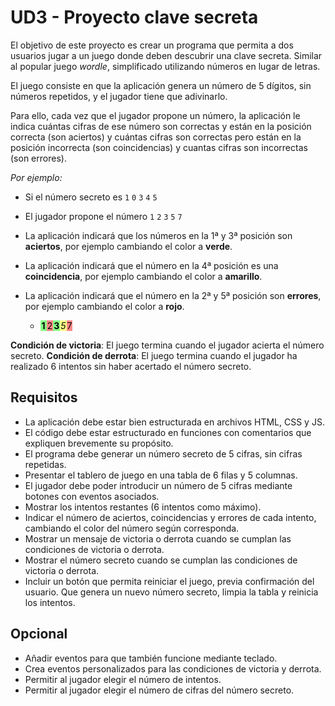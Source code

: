 # UD3 - Proyecto clave secreta

El objetivo de este proyecto es crear un programa que permita a dos usuarios jugar a un juego donde deben descubrir una clave secreta. Similar al popular juego _wordle_, simplificado utilizando números en lugar de letras.

El juego consiste en que la aplicación genera un número de 5 dígitos, sin números repetidos, y el jugador tiene que adivinarlo.

Para ello, cada vez que el jugador propone un número, la aplicación le indica cuántas cifras de ese número son correctas y están en la posición correcta (son aciertos) y cuántas cifras son correctas pero están en la posición incorrecta (son coincidencias) y cuantas cifras son incorrectas (son errores).

_Por ejemplo:_

- Si el número secreto es `1` `0` `3` `4` `5`
- El jugador propone el número `1` `2` `3` `5` `7`
- La aplicación indicará que los números en la 1ª y 3ª posición son **aciertos**, por ejemplo cambiando el color a **verde**.
- La aplicación indicará que el número en la 4ª posición es una **coincidencia**, por ejemplo cambiando el color a **amarillo**.
- La aplicación indicará que el número en la 2ª y 5ª posición son **errores**, por ejemplo cambiando el color a **rojo**.

    - **<span style="background:#8f8;color:#000;padding: 0 2px;">1</span>**<span style="background:#f88;color:#000;padding: 0 1px;">2</span>**<span style="background:#8f8;color:#000;padding: 0 1px;">3</span>**_<span style="background:#ff8;color:#000;padding: 0 1px;">5</span>_<span style="background:#f88;color:#000;padding: 0 1px;">7</span>

**Condición de victoria**: El juego termina cuando el jugador acierta el número secreto.
**Condición de derrota**: El juego termina cuando el jugador ha realizado 6 intentos sin haber acertado el número secreto.

## Requisitos

- La aplicación debe estar bien estructurada en archivos HTML, CSS y JS.
- El código debe estar estructurado en funciones con comentarios que expliquen brevemente su propósito.
- El programa debe generar un número secreto de 5 cifras, sin cifras repetidas.
- Presentar el tablero de juego en una tabla de 6 filas y 5 columnas.
- El jugador debe poder introducir un número de 5 cifras mediante botones con eventos asociados.
- Mostrar los intentos restantes (6 intentos como máximo).
- Indicar el número de aciertos, coincidencias y errores de cada intento, cambiando el color del número según corresponda.
- Mostrar un mensaje de victoria o derrota cuando se cumplan las condiciones de victoria o derrota.
- Mostrar el número secreto cuando se cumplan las condiciones de victoria o derrota.
- Incluir un botón que permita reiniciar el juego, previa confirmación del usuario. Que genera un nuevo número secreto, limpia la tabla y reinicia los intentos.

## Opcional

- Añadir eventos para que también funcione mediante teclado.
- Crea eventos personalizados para las condiciones de victoria y derrota.
- Permitir al jugador elegir el número de intentos.
- Permitir al jugador elegir el número de cifras del número secreto.

